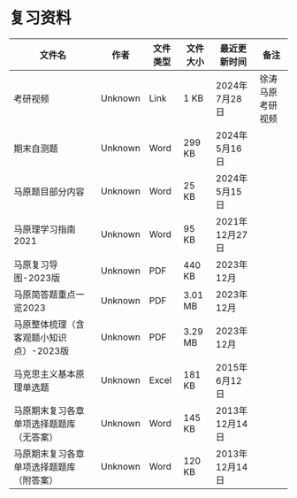 # 复习资料

文件名|作者|文件类型|文件大小|最近更新时间|备注
---|---|---|---|---|---
考研视频|Unknown|Link|1 KB|2024年7月28日|徐涛马原考研视频
期末自测题|Unknown|Word|299 KB|2024年5月16日
马原题目部分内容|Unknown|Word|25 KB|2024年5月15日
马原理学习指南2021|Unknown|Word|95 KB|2021年12月27日
马原复习导图-2023版|Unknown|PDF|440 KB|2023年12月
马原简答题重点一览2023|Unknown|PDF|3.01 MB|2023年12月
马原整体梳理（含客观题小知识点）-2023版|Unknown|PDF|3.29 MB|2023年12月
马克思主义基本原理单选题|Unknown|Excel|181 KB|2015年6月12日
马原期末复习各章单项选择题题库（无答案）|Unknown|Word|145 KB|2013年12月14日
马原期末复习各章单项选择题题库（附答案）|Unknown|Word|120 KB|2013年12月14日
